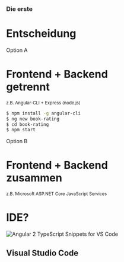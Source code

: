 ### Die erste
# Entscheidung




Option A
# Frontend + Backend<br>getrennt

<small>z.B. Angular-CLI + Express (node.js)</small>




```bash
$ npm install -g angular-cli
$ ng new book-rating
$ cd book-rating
$ npm start
```




Option B
# Frontend + Backend<br>zusammen

<small>z.B. Microsoft ASP.NET Core JavaScript Services</small>




# IDE?




![Angular 2 TypeScript Snippets for VS Code](img/vscode.gif)  <!-- .element: width="80%" -->
## Visual Studio Code